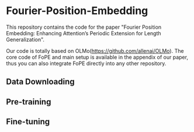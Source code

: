 # Fourier-Position-Embedding

This repository contains the code for the paper "Fourier Position Embedding: Enhancing Attention’s Periodic Extension for Length Generalization".

Our code is totally based on OLMo(https://github.com/allenai/OLMo). The core code of FoPE and main setup is available in the appendix of our paper, thus you can also integrate FoPE directly into any other repository.

## Data Downloading

## Pre-training

## Fine-tuning

